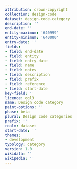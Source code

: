 ```yaml
---
attribution: crown-copyright
collection: design-code
dataset: design-code-category
description: ''
end-date: ''
entity-maximum: '640999'
entity-minimum: '640000'
entry-date: ''
fields:
- field: end-date
- field: entity
- field: entry-date
- field: name
- field: notes
- field: description
- field: prefix
- field: reference
- field: start-date
key-field: ''
licence: ogl3
name: Design code category
paint-options: ''
phase: beta
plural: Design code categories
prefix: ''
realm: dataset
start-date: ''
themes:
- development
typology: category
version: 1.0
wikidata: ''
wikipedia: ''
---
```

